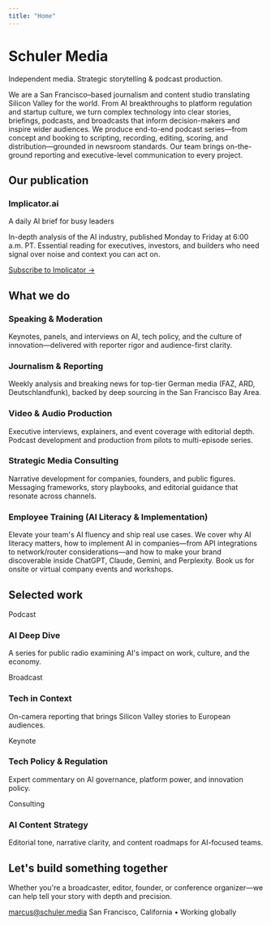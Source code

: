 ```yaml
---
title: "Home"
---
```


<div class="hero-section">
  <h1 class="hero-title">Schuler Media</h1>
  <p class="hero-subtitle">Independent media. Strategic storytelling & podcast production.</p>
  <div class="hero-description">
    <p>We are a San Francisco–based journalism and content studio translating Silicon Valley for the world. From AI breakthroughs to platform regulation and startup culture, we turn complex technology into clear stories, briefings, podcasts, and broadcasts that inform decision-makers and inspire wider audiences. We produce end-to-end podcast series—from concept and booking to scripting, recording, editing, scoring, and distribution—grounded in newsroom standards. Our team brings on-the-ground reporting and executive-level communication to every project.</p>
  </div>
</div>

<div class="newsletters-section">
  <h2>Our publication</h2>
  <div class="newsletter-grid">
    <div class="newsletter-card">
      <h3>Implicator.ai</h3>
      <p class="newsletter-tagline">A daily AI brief for busy leaders</p>
      <p>In-depth analysis of the AI industry, published Monday to Friday at 6:00 a.m. PT. Essential reading for executives, investors, and builders who need signal over noise and context you can act on.</p>
      <a href="https://implicator.ai" class="cta-button">Subscribe to Implicator →</a>
    </div>
  </div>
</div>

<div class="services-section">
  <h2>What we do</h2>
  <div class="services-grid">
    <div class="service-card">
      <h3>Speaking & Moderation</h3>
      <p>Keynotes, panels, and interviews on AI, tech policy, and the culture of innovation—delivered with reporter rigor and audience-first clarity.</p>
    </div>
    <div class="service-card">
      <h3>Journalism & Reporting</h3>
      <p>Weekly analysis and breaking news for top-tier German media (FAZ, ARD, Deutschlandfunk), backed by deep sourcing in the San Francisco Bay Area.</p>
    </div>
    <div class="service-card">
      <h3>Video & Audio Production</h3>
      <p>Executive interviews, explainers, and event coverage with editorial depth. Podcast development and production from pilots to multi-episode series.</p>
    </div>
    <div class="service-card">
      <h3>Strategic Media Consulting</h3>
      <p>Narrative development for companies, founders, and public figures. Messaging frameworks, story playbooks, and editorial guidance that resonate across channels.</p>
    </div>
    <div class="service-card">
      <h3>Employee Training (AI Literacy & Implementation)</h3>
      <p>Elevate your team's AI fluency and ship real use cases. We cover why AI literacy matters, how to implement AI in companies—from API integrations to network/router considerations—and how to make your brand discoverable inside ChatGPT, Claude, Gemini, and Perplexity. Book us for onsite or virtual company events and workshops.</p>
    </div>
  </div>
</div>

<div class="work-section">
  <h2>Selected work</h2>
  <div class="work-grid">
    <div class="work-card">
      <span class="work-type">Podcast</span>
      <h3>AI Deep Dive</h3>
      <p>A series for public radio examining AI's impact on work, culture, and the economy.</p>
    </div>
    <div class="work-card">
      <span class="work-type">Broadcast</span>
      <h3>Tech in Context</h3>
      <p>On-camera reporting that brings Silicon Valley stories to European audiences.</p>
    </div>
    <div class="work-card">
      <span class="work-type">Keynote</span>
      <h3>Tech Policy & Regulation</h3>
      <p>Expert commentary on AI governance, platform power, and innovation policy.</p>
    </div>
    <div class="work-card">
      <span class="work-type">Consulting</span>
      <h3>AI Content Strategy</h3>
      <p>Editorial tone, narrative clarity, and content roadmaps for AI-focused teams.</p>
    </div>
  </div>
</div>

<div class="contact-section">
  <h2>Let's build something together</h2>
  <p class="contact-intro">Whether you're a broadcaster, editor, founder, or conference organizer—we can help tell your story with depth and precision.</p>
  <div class="contact-info">
    <a href="mailto:marcus@schuler.media" class="contact-link">marcus@schuler.media</a>
    <span class="location">San Francisco, California • Working globally</span>
  </div>
</div>